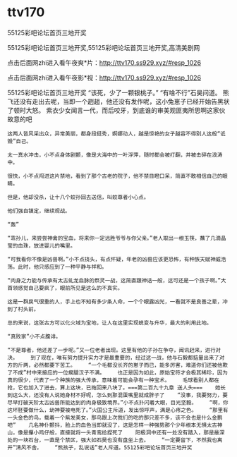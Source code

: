 # ttv170
55125彩吧论坛首页三地开奖

55125彩吧论坛首页三地开奖,55125彩吧论坛首页三地开奖,高清美剧网

点击后面网zhi进入看午夜爽*片：http://ttv170.ss929.xyz/#resp_1026

点击后面网zhi进入看午夜影*视：http://ttv170.ss929.xyz/#resp_1026

55125彩吧论坛首页三地开奖    “该死，少了一颗银桃子。”    “有啥不行”石昊问道。    熊飞还没有走出去呢，当即一个趔趄，他还没有发作呢，这小兔崽子已经开始告黑状了顿时大怒。    紫衣少女闻言一代，而后咬牙，到底谁的审美观匪夷所思啊这家伙故意的吧

    这两人皆风采出众，异常美丽，都身段挺秀，婀娜动人，越是惊艳的女子越容不得别人这般“诋毁”自己。

    太一真水冲击，小不点身体剧颤，像是大海中的一叶浮萍，随时都会被打翻，并被击碎在浪涛中。

    很快，小不点闯进这片禁地，看到了那个古老的院子，他不禁目瞪口呆，简直不敢相信自己的眼睛。

    但是，他却没杀，让十八个蛟孙回去送信，叫蛟尊者小心点。

    他们强自镇定，继续观战。

    “轰”

    “乖孙儿，来尝尝神禽的宝血，将来你一定远胜爷爷与你父亲。”老人取出一根玉筷，蘸了几滴晶莹的血珠，放进婴儿的嘴里。

    “可我看你不像是凶兽啊。”小不点挠头，有点怀疑，年老的凶兽应该更恐怖，有种族天赋神威浩荡。此时，他只感应到了一种平静与祥和。

    “肉身之力能与传承有太古虬龙血脉的祭灵一战，这简直跟神话一般，这可还是一个孩子啊。”大首领感觉自己要疯了，眼前所见是这么的不真实。

    这是一群戾气很重的人，手上也不知有多少条人命，一个个眼露凶光，一看就不是良善之辈，冲到了村头前。

    总的来说，这张古方可以化火域为宝地，让人在这里实现蜕变与升华，最大的利用此地。

    “真败家”小不点腹诽。

    “不是尊者，他还差了一步呢。”又一位老者出现。这里有他的子孙在争夺，闻讯赶来，进行对决。    到了现在，唯有努力提升实力才是最重要的，经过这一战，他与石毅都掂量出来了对方的斤两，必然都要下苦工。    “一个毛都没长齐的崽子而已，能多厉害，难道你们还被他欺了不成”村中来接应的一位瘸腿汉子不满。    也正是因为如此，原始宝符才会极其稀珍，因为真的很少，代表了一个种族的强大传承，意味着可能会孕有一种宝术。    毛球看别人都在抢，它也加入了进去，算上这块，已拖回来八块了。===第二百九十九章 送人头===    她长到这么大，还没有人说她身材不好呢，怎么到那混蛋嘴里就成胖子了    “没事，我要努力，要尽早打破天阶太古凶兽所能达到的肉身极致境界。”小不点扑闪着大眼，目光坚毅。    “啊，你这坏胚要做什么，幼神要被电死了。”火国公主斥道，发出惊呼声，满是心疼之色。    “那里有一头金色的鸟，载着一个紫发美女，那鸟跟上次我们的吃的那只差不多，该不会也是什么金鹏吧”    几名神仆颤抖，脸上的血色当即就没了，这是怎样一种强势那个少年根本无惧太古神山，像是攥小鸡仔般，直接就将一头青鸾给捏死了    阳极洞中还有一处没有踏入，那是最深处的一块石台，一直是个禁区，强大如石昊也没有盘坐上去。    “一定要留下，不然我也离开”清风不舍。    “熊孩子，乱说话”老人斥道。55125彩吧论坛首页三地开奖
